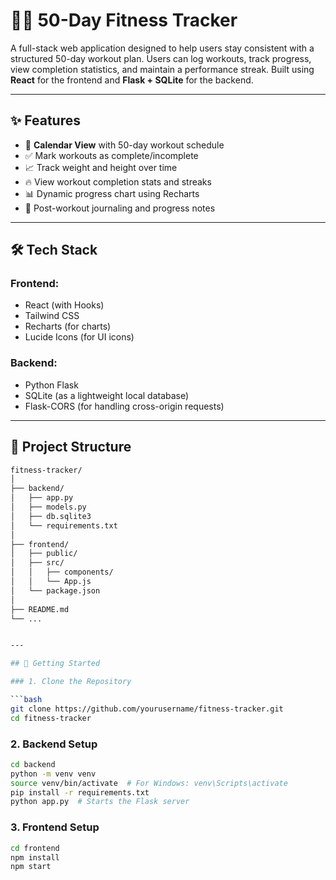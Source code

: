 # 🏋️‍♀️ 50-Day Fitness Tracker

A full-stack web application designed to help users stay consistent with a structured 50-day workout plan. Users can log workouts, track progress, view completion statistics, and maintain a performance streak. Built using **React** for the frontend and **Flask + SQLite** for the backend.

---

## ✨ Features

- 📆 **Calendar View** with 50-day workout schedule  
- ✅ Mark workouts as complete/incomplete  
- 📈 Track weight and height over time  
- 🔥 View workout completion stats and streaks  
- 📊 Dynamic progress chart using Recharts  
- 📝 Post-workout journaling and progress notes  

---

## 🛠 Tech Stack

### Frontend:
- React (with Hooks)  
- Tailwind CSS  
- Recharts (for charts)  
- Lucide Icons (for UI icons)  

### Backend:
- Python Flask  
- SQLite (as a lightweight local database)  
- Flask-CORS (for handling cross-origin requests)  

---

## 📁 Project Structure

```bash
fitness-tracker/
│
├── backend/
│   ├── app.py
│   ├── models.py
│   ├── db.sqlite3
│   └── requirements.txt
│
├── frontend/
│   ├── public/
│   ├── src/
│   │   ├── components/
│   │   └── App.js
│   └── package.json
│
├── README.md
└── ...


---

## 🚀 Getting Started

### 1. Clone the Repository

```bash
git clone https://github.com/yourusername/fitness-tracker.git
cd fitness-tracker
```
### 2. Backend Setup

```bash
cd backend
python -m venv venv
source venv/bin/activate  # For Windows: venv\Scripts\activate
pip install -r requirements.txt
python app.py  # Starts the Flask server
```

### 3. Frontend Setup

```bash
cd frontend
npm install
npm start
```
